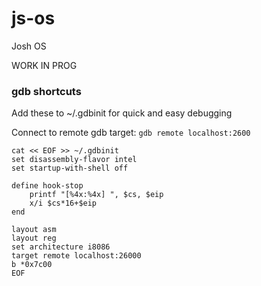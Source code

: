 # js-os
Josh OS

WORK IN PROG


### gdb shortcuts
Add these to ~/.gdbinit for quick and easy debugging

Connect to remote gdb target: `gdb remote localhost:2600`




```
cat << EOF >> ~/.gdbinit
set disassembly-flavor intel
set startup-with-shell off

define hook-stop
    printf "[%4x:%4x] ", $cs, $eip
    x/i $cs*16+$eip
end

layout asm
layout reg
set architecture i8086
target remote localhost:26000
b *0x7c00
EOF
```
